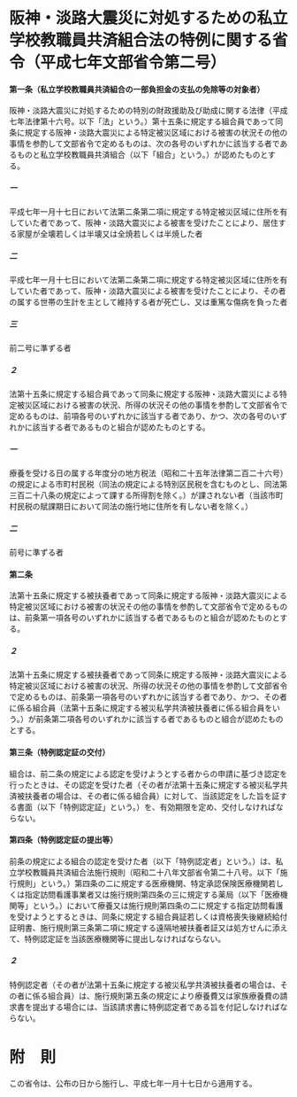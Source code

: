 # 阪神・淡路大震災に対処するための私立学校教職員共済組合法の特例に関する省令（平成七年文部省令第二号）
#### 第一条（私立学校教職員共済組合の一部負担金の支払の免除等の対象者）
阪神・淡路大震災に対処するための特別の財政援助及び助成に関する法律（平成七年法律第十六号。以下「法」という。）第十五条に規定する組合員であって同条に規定する阪神・淡路大震災による特定被災区域における被害の状況その他の事情を参酌して文部省令で定めるものは、次の各号のいずれかに該当する者であるものと私立学校教職員共済組合（以下「組合」という。）が認めたものとする。
##### 一
平成七年一月十七日において法第二条第二項に規定する特定被災区域に住所を有していた者であって、阪神・淡路大震災による被害を受けたことにより、居住する家屋が全壊若しくは半壊又は全焼若しくは半焼した者
##### 二
平成七年一月十七日において法第二条第二項に規定する特定被災区域に住所を有していた者であって、阪神・淡路大震災による被害を受けたことにより、その者の属する世帯の生計を主として維持する者が死亡し、又は重篤な傷病を負った者
##### 三
前二号に準ずる者
##### ２
法第十五条に規定する組合員であって同条に規定する阪神・淡路大震災による特定被災区域における被害の状況、所得の状況その他の事情を参酌して文部省令で定めるものは、前項各号のいずれかに該当する者であり、かつ、次の各号のいずれかに該当する者であるものと組合が認めたものとする。
##### 一
療養を受ける日の属する年度分の地方税法（昭和二十五年法律第二百二十六号）の規定による市町村民税（同法の規定による特別区民税を含むものとし、同法第三百二十八条の規定によって課する所得割を除く。）が課されない者（当該市町村民税の賦課期日において同法の施行地に住所を有しない者を除く。）
##### 二
前号に準ずる者
#### 第二条
法第十五条に規定する被扶養者であって同条に規定する阪神・淡路大震災による特定被災区域における被害の状況その他の事情を参酌して文部省令で定めるものは、前条第一項各号のいずれかに該当する者であるものと組合が認めたものとする。
##### ２
法第十五条に規定する被扶養者であって同条に規定する阪神・淡路大震災による特定被災区域における被害の状況、所得の状況その他の事情を参酌して文部省令で定めるものは、前条第一項各号のいずれかに該当する者であり、かつ、その者に係る組合員（法第十五条に規定する被災私学共済被扶養者に係る組合員をいう。）が前条第二項各号のいずれかに該当する者であるものと組合が認めたものとする。
#### 第三条（特例認定証の交付）
組合は、前二条の規定による認定を受けようとする者からの申請に基づき認定を行ったときは、その認定を受けた者（その者が法第十五条に規定する被災私学共済被扶養者の場合は、その者に係る組合員）に対して、当該認定をした旨を証する書面（以下「特例認定証」という。）を、有効期限を定め、交付しなければならない。
#### 第四条（特例認定証の提出等）
前条の規定による組合の認定を受けた者（以下「特例認定者」という。）は、私立学校教職員共済組合法施行規則（昭和二十八年文部省令第二十八号。以下「施行規則」という。）第四条の二に規定する医療機関、特定承認保険医療機関若しくは指定訪問看護事業者又は施行規則第四条の三に規定する薬局（以下「医療機関等」という。）において療養又は施行規則第四条の二に規定する指定訪問看護を受けようとするときは、同条に規定する組合員証若しくは資格喪失後継続給付証明書、施行規則第三条第二項に規定する遠隔地被扶養者証又は処方せんに添えて、特例認定証を当該医療機関等に提出しなければならない。
##### ２
特例認定者（その者が法第十五条に規定する被災私学共済被扶養者の場合は、その者に係る組合員）は、施行規則第五条の規定により療養費又は家族療養費の請求書を提出する場合には、当該請求書に特例認定者である旨を付記しなければならない。
# 附　則
この省令は、公布の日から施行し、平成七年一月十七日から適用する。
